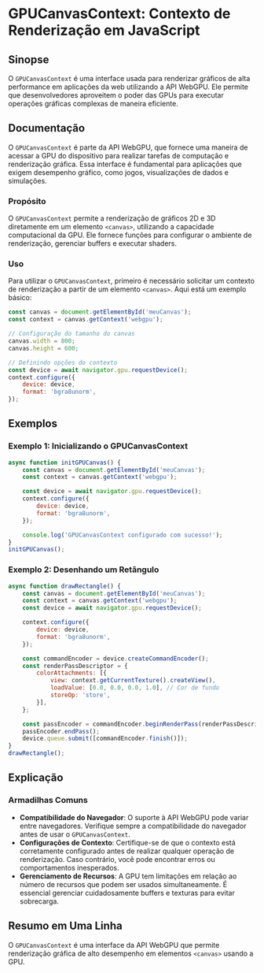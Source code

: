 <!--
Meta Description: # GPUCanvasContext: Contexto de Renderização em JavaScript ## Sinopse O `GPUCanvasContext` é uma interface usada para renderizar gráficos de alta perf...
Meta Keywords: canvas, const, device, gpucanvascontext, renderização
-->

# GPUCanvasContext: Contexto de Renderização em JavaScript

## Sinopse
O `GPUCanvasContext` é uma interface usada para renderizar gráficos de alta performance em aplicações da web utilizando a API WebGPU. Ele permite que desenvolvedores aproveitem o poder das GPUs para executar operações gráficas complexas de maneira eficiente.

## Documentação
O `GPUCanvasContext` é parte da API WebGPU, que fornece uma maneira de acessar a GPU do dispositivo para realizar tarefas de computação e renderização gráfica. Essa interface é fundamental para aplicações que exigem desempenho gráfico, como jogos, visualizações de dados e simulações.

### Propósito
O `GPUCanvasContext` permite a renderização de gráficos 2D e 3D diretamente em um elemento `<canvas>`, utilizando a capacidade computacional da GPU. Ele fornece funções para configurar o ambiente de renderização, gerenciar buffers e executar shaders.

### Uso
Para utilizar o `GPUCanvasContext`, primeiro é necessário solicitar um contexto de renderização a partir de um elemento `<canvas>`. Aqui está um exemplo básico:

```javascript
const canvas = document.getElementById('meuCanvas');
const context = canvas.getContext('webgpu');

// Configuração do tamanho do canvas
canvas.width = 800;
canvas.height = 600;

// Definindo opções do contexto
const device = await navigator.gpu.requestDevice();
context.configure({
    device: device,
    format: 'bgra8unorm',
});
```

## Exemplos
### Exemplo 1: Inicializando o GPUCanvasContext
```javascript
async function initGPUCanvas() {
    const canvas = document.getElementById('meuCanvas');
    const context = canvas.getContext('webgpu');

    const device = await navigator.gpu.requestDevice();
    context.configure({
        device: device,
        format: 'bgra8unorm',
    });

    console.log('GPUCanvasContext configurado com sucesso!');
}
initGPUCanvas();
```

### Exemplo 2: Desenhando um Retângulo
```javascript
async function drawRectangle() {
    const canvas = document.getElementById('meuCanvas');
    const context = canvas.getContext('webgpu');
    const device = await navigator.gpu.requestDevice();

    context.configure({
        device: device,
        format: 'bgra8unorm',
    });

    const commandEncoder = device.createCommandEncoder();
    const renderPassDescriptor = {
        colorAttachments: [{
            view: context.getCurrentTexture().createView(),
            loadValue: [0.0, 0.0, 0.0, 1.0], // Cor de fundo
            storeOp: 'store',
        }],
    };

    const passEncoder = commandEncoder.beginRenderPass(renderPassDescriptor);
    passEncoder.endPass();
    device.queue.submit([commandEncoder.finish()]);
}
drawRectangle();
```

## Explicação
### Armadilhas Comuns
- **Compatibilidade do Navegador**: O suporte à API WebGPU pode variar entre navegadores. Verifique sempre a compatibilidade do navegador antes de usar o `GPUCanvasContext`.
- **Configurações de Contexto**: Certifique-se de que o contexto está corretamente configurado antes de realizar qualquer operação de renderização. Caso contrário, você pode encontrar erros ou comportamentos inesperados.
- **Gerenciamento de Recursos**: A GPU tem limitações em relação ao número de recursos que podem ser usados simultaneamente. É essencial gerenciar cuidadosamente buffers e texturas para evitar sobrecarga.

## Resumo em Uma Linha
O `GPUCanvasContext` é uma interface da API WebGPU que permite renderização gráfica de alto desempenho em elementos `<canvas>` usando a GPU.